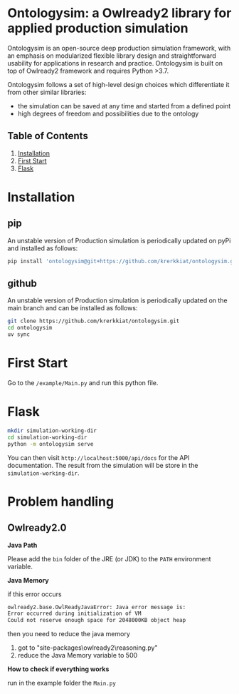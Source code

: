 Ontologysim: a Owlready2 library for applied production simulation
=====================================================================

Ontologysim is an open-source deep production simulation framework, with an emphasis on modularized flexible library design and straightforward usability for applications in research and practice. Ontologysim is built on top of Owlready2 framework and requires Python >3.7.

Ontologysim follows a set of high-level design choices which differentiate it from other similar libraries:

* the simulation can be saved at any time and started from a defined point
* high degrees of freedom and possibilities due to the ontology

## Table of Contents
1. [Installation](#installation)
2. [First Start](#first-start)
3. [Flask](#flask)


Installation
==============

pip
-----------

An unstable version of Production simulation is periodically updated on pyPi and installed as follows:

````bash
pip install 'ontologysim@git+https://github.com/krerkkiat/ontologysim.git'
````

github
-----------

An unstable version of Production simulation is periodically updated on the main branch and
can be installed as follows:

````bash
git clone https://github.com/krerkkiat/ontologysim.git
cd ontologysim
uv sync
````



First Start
===============

Go to the ``/example/Main.py`` and run this python file.

Flask
==============

````bash
mkdir simulation-working-dir
cd simulation-working-dir
python -m ontologysim serve
````

You can then visit ``http://localhost:5000/api/docs`` for the API documentation. The result from the simulation will be store
in the ``simulation-working-dir``.

Problem handling
==================

Owlready2.0
---------------
**Java Path**

Please add the ``bin`` folder of the JRE (or JDK) to the ``PATH`` environment variable.

**Java Memory**

if this error occurs

````bash
owlready2.base.OwlReadyJavaError: Java error message is:
Error occurred during initialization of VM
Could not reserve enough space for 2048000KB object heap
````

then you need to reduce the java memory

1. got to "site-packages\owlready2\reasoning.py"
2. reduce the Java Memory variable to 500


**How to check if everything works**

run in the example folder the `Main.py`